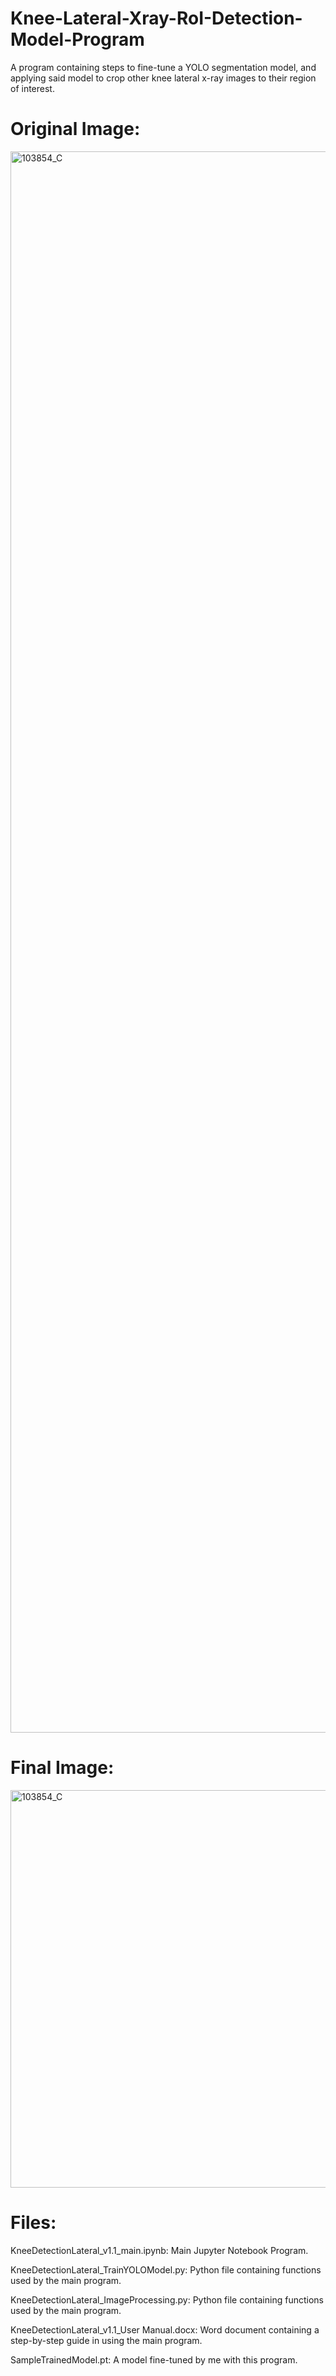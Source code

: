 # Knee-Lateral-Xray-RoI-Detection-Model-Program
A program containing steps to fine-tune a YOLO segmentation model, and applying said model to crop other knee lateral x-ray images to their region of interest. 

# Original Image:

<img width="1434" height="2530" alt="103854_C" src="https://github.com/user-attachments/assets/23540d2b-3123-4cf4-84cf-6cb02433711f" />

# Final Image:

<img width="636" height="636" alt="103854_C" src="https://github.com/user-attachments/assets/6d721587-74c2-4d68-ab13-ba87af30bead" />

# Files:
KneeDetectionLateral_v1.1_main.ipynb: Main Jupyter Notebook Program.

KneeDetectionLateral_TrainYOLOModel.py: Python file containing functions used by the main program.

KneeDetectionLateral_ImageProcessing.py: Python file containing functions used by the main program.

KneeDetectionLateral_v1.1_User Manual.docx: Word document containing a step-by-step guide in using the main program.

SampleTrainedModel.pt: A model fine-tuned by me with this program.
